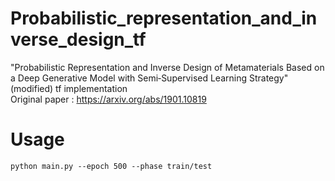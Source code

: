 # Probabilistic_representation_and_inverse_design_tf
"Probabilistic Representation and Inverse Design of Metamaterials Based on a Deep Generative Model with Semi‐Supervised Learning Strategy" (modified) tf implementation  
Original paper : https://arxiv.org/abs/1901.10819

# Usage
~~~
python main.py --epoch 500 --phase train/test
~~~

